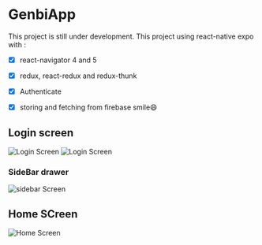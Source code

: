 # GenbiApp
This project is still under development. This project using react-native expo with :
- [x] react-navigator 4 and 5
- [x] redux, react-redux and redux-thunk
- [x] Authenticate
- [x] storing and fetching from firebase 
smile:smile:


## Login screen
![Login Screen](../dev/ss1.png)
![Login Screen](../dev/ss2.png)



### SideBar drawer
![sidebar Screen](../dev/ss3.png)



## Home SCreen  
![Home Screen](../dev/ss4.png)

